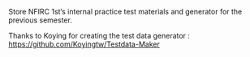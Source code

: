 Store NFIRC 1st’s internal practice test materials and generator for the previous semester.

Thanks to Koying for creating the test data generator : https://github.com/Koyingtw/Testdata-Maker
